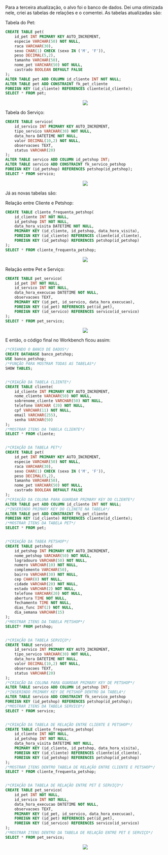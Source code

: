 <p>Para a terceira atualização, o alvo foi o banco de dados. Dei uma otimizada nele, criei as tabelas de relações e o comentei. As tabelas atualizadas são:</p>
<p>Tabela do Pet:</p>

```sql
CREATE TABLE pet(
    id_pet INT PRIMARY KEY AUTO_INCREMENT,
    especie VARCHAR(50) NOT NULL,
    raca VARCHAR(30),
    sexo CHAR(1) CHECK (sexo IN ('M', 'F')),
    peso DECIMAL(5,2),
    tamanho VARCHAR(50),
    nome_pet VARCHAR(50) NOT NULL,
    castrado BOOLEAN DEFAULT FALSE
);
ALTER TABLE pet ADD COLUMN id_cliente INT NOT NULL;
ALTER TABLE pet ADD CONSTRAINT fk_pet_cliente
FOREIGN KEY (id_cliente) REFERENCES cliente(id_cliente);
SELECT * FROM pet;
```
<p align="center"><img src="https://github.com/user-attachments/assets/c974f305-1fa6-4a7e-8459-a6af4eb845ce"></p>

<p>Tabela do Serviço:</p>

```sql
CREATE TABLE servico(
    id_servico INT PRIMARY KEY AUTO_INCREMENT,
    tipo_servico VARCHAR(30) NOT NULL,
    data_hora DATETIME NOT NULL,
    valor DECIMAL(10,2) NOT NULL,
    observacoes TEXT,
    status VARCHAR(20)
);
ALTER TABLE servico ADD COLUMN id_petshop INT;
ALTER TABLE servico ADD CONSTRAINT fk_servico_petshop
FOREIGN KEY (id_petshop) REFERENCES petshop(id_petshop);
SELECT * FROM servico;
```
<p align="center"><img src="https://github.com/user-attachments/assets/8fac2a4f-025b-423b-a233-dc4d8452a15d"></p>

<p>Já as novas tabelas são:</p>
<p>Relação entre Cliente e Petshop:</p>

```sql
CREATE TABLE cliente_frequenta_petshop(
    id_cliente INT NOT NULL,
    id_petshop INT NOT NULL,
    data_hora_visita DATETIME NOT NULL,
    PRIMARY KEY (id_cliente, id_petshop, data_hora_visita),
    FOREIGN KEY (id_cliente) REFERENCES cliente(id_cliente),
    FOREIGN KEY (id_petshop) REFERENCES petshop(id_petshop)
);
SELECT * FROM cliente_frequenta_petshop;
```
<p align="center"><img src="https://github.com/user-attachments/assets/ec8a4318-c69b-48a1-8a25-bb84094949b0"></p>

<p>Relação entre Pet e Serviço:</p>

```sql
CREATE TABLE pet_servico(
    id_pet INT NOT NULL,
    id_servico INT NOT NULL,
    data_hora_execucao DATETIME NOT NULL,
    observacoes TEXT,
    PRIMARY KEY (id_pet, id_servico, data_hora_execucao),
    FOREIGN KEY (id_pet) REFERENCES pet(id_pet),
    FOREIGN KEY (id_servico) REFERENCES servico(id_servico)
);
SELECT * FROM pet_servico;
```
<p align="center"><img src="https://github.com/user-attachments/assets/8efeaf18-821a-4adb-a931-d04d383970c1"></p>

<p>E então, o código final no Workbench ficou assim:</p>

```sql
/*CRIANDO O BANCO DE DADOS*/
CREATE DATABASE banco_petshop;
USE banco_petshop;
/*FUNÇÃO PARA MOSTRAR TODAS AS TABELAS*/
SHOW TABLES;


/*CRIAÇÃO DA TABELA CLIENTE*/
CREATE TABLE cliente(
    id_cliente INT PRIMARY KEY AUTO_INCREMENT,
    nome_cliente VARCHAR(50) NOT NULL,
    sobrenome_cliente VARCHAR(50) NOT NULL,
    telefone VARCHAR (20) NOT NULL,
    cpf VARCHAR(11) NOT NULL,
    email VARCHAR(255),
    senha VARCHAR(50)
);
/*MOSTRAR ITENS DA TABELA CLIENTE*/
SELECT * FROM cliente;


/*CRIAÇÃO DA TABELA PET*/
CREATE TABLE pet(
    id_pet INT PRIMARY KEY AUTO_INCREMENT,
    especie VARCHAR(50) NOT NULL,
    raca VARCHAR(30),
    sexo CHAR(1) CHECK (sexo IN ('M', 'F')),
    peso DECIMAL(5,2),
    tamanho VARCHAR(50),
    nome_pet VARCHAR(50) NOT NULL,
    castrado BOOLEAN DEFAULT FALSE
);
/*CRIAÇÃO DA COLUNA PARA GUARDAR PRIMARY KEY DO CLIENTE*/
ALTER TABLE pet ADD COLUMN id_cliente INT NOT NULL;
/*INSERINDO PRIMARY KEY DO CLINETE NA TABELA*/
ALTER TABLE pet ADD CONSTRAINT fk_pet_cliente
FOREIGN KEY (id_cliente) REFERENCES cliente(id_cliente);
/*MOSTRAR ITENS DA TABELA PET*/
SELECT * FROM pet;


/*CRIAÇÃO DA TABEA PETSHOP*/
CREATE TABLE petshop(
    id_petshop INT PRIMARY KEY AUTO_INCREMENT,
    nome_petshop VARCHAR(50) NOT NULL,
    logradouro VARCHAR(50) NOT NULL,
    numero VARCHAR(10) NOT NULL,
    complemento VARCHAR(50),
    bairro VARCHAR(30) NOT NULL,
    cep CHAR(8) NOT NULL,
    cidade VARCHAR(20) NOT NULL,
    estado VARCHAR(2) NOT NULL,
    telefone VARCHAR(20) NOT NULL,
    abertura TIME NOT NULL,
    fechamento TIME NOT NULL,
    dias_func INT(2) NOT NULL,
    dia_semana VARCHAR(15)
);
/*MOSTRAR ITENS DA TABELA PETSHOP*/
SELECT* FROM petshop;


/*CRIAÇÃO DA TABELA SERVIÇO*/
CREATE TABLE servico(
    id_servico INT PRIMARY KEY AUTO_INCREMENT,
    tipo_servico VARCHAR(30) NOT NULL,
    data_hora DATETIME NOT NULL,
    valor DECIMAL(10,2) NOT NULL,
    observacoes TEXT,
    status VARCHAR(20)
);
/*CRIAÇÃO DA COLUNA PARA GUARDAR PRIMARY KEY DE PETSHOP*/
ALTER TABLE servico ADD COLUMN id_petshop INT;
/*INSERINDO PRIMARY KEY DE PETSHOP DENTRO DA TABELA*/
ALTER TABLE servico ADD CONSTRAINT fk_servico_petshop
FOREIGN KEY (id_petshop) REFERENCES petshop(id_petshop);
/*MOSTRAR ITENS DA TABELA SERVICO*/
SELECT * FROM servico;


/*CRIAÇÃO DA TABELA DE RELAÇÃO ENTRE CLIENTE E PETSHOP*/
CREATE TABLE cliente_frequenta_petshop(
    id_cliente INT NOT NULL,
    id_petshop INT NOT NULL,
    data_hora_visita DATETIME NOT NULL,
    PRIMARY KEY (id_cliente, id_petshop, data_hora_visita),
    FOREIGN KEY (id_cliente) REFERENCES cliente(id_cliente),
    FOREIGN KEY (id_petshop) REFERENCES petshop(id_petshop)
);
/*MOSTRAR ITENS DENTRO TABELA DE RELAÇÃO ENTRE CLIENTE E PETSHOP*/
SELECT * FROM cliente_frequenta_petshop;


/*CRIAÇÃO DA TABELA DE RELAÇÃO ENTRE PET E SERVIÇO*/
CREATE TABLE pet_servico(
    id_pet INT NOT NULL,
    id_servico INT NOT NULL,
    data_hora_execucao DATETIME NOT NULL,
    observacoes TEXT,
    PRIMARY KEY (id_pet, id_servico, data_hora_execucao),
    FOREIGN KEY (id_pet) REFERENCES pet(id_pet),
    FOREIGN KEY (id_servico) REFERENCES servico(id_servico)
);
/*MOSTRAR ITENS DENTRO DA TABELA DE RELAÇÃO ENTRE PET E SERVIÇO*/
SELECT * FROM pet_servico;
```
<p align="center"><img src="https://github.com/user-attachments/assets/40244452-8341-4b64-b293-ab6cf48ed500"></p>
